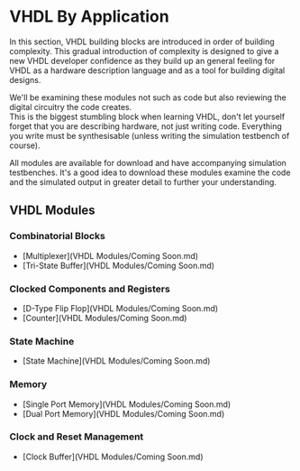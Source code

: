 # VHDL By Application

In this section, VHDL building blocks are introduced in order of building complexity.
This gradual introduction of complexity is designed to give a new VHDL developer confidence as
they build up an general feeling for VHDL as a hardware description language and as a tool
for building digital designs.

We'll be examining these modules not such as code but also reviewing the digital circuitry the code creates.  
This is the biggest stumbling block when learning VHDL, don't let yourself forget that you are describing
hardware, not just writing code.  Everything you write must be synthesisable (unless writing the simulation testbench of course).

All modules are available for download and have accompanying simulation testbenches.  It's a good idea to download these modules
examine the code and the simulated output in greater detail to further your understanding.

## VHDL Modules

### Combinatorial Blocks
* [Multiplexer](VHDL Modules/Coming Soon.md)
* [Tri-State Buffer](VHDL Modules/Coming Soon.md)

### Clocked Components and Registers
* [D-Type Flip Flop](VHDL Modules/Coming Soon.md)
* [Counter](VHDL Modules/Coming Soon.md)

### State Machine
* [State Machine](VHDL Modules/Coming Soon.md)

### Memory
* [Single Port Memory](VHDL Modules/Coming Soon.md)
* [Dual Port Memory](VHDL Modules/Coming Soon.md)

### Clock and Reset Management
* [Clock Buffer](VHDL Modules/Coming Soon.md)
